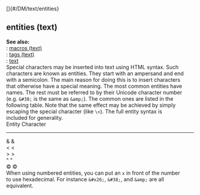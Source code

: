 []{#/DM/text/entities}    
## entities (text)    
**See also:**    
:   [macros (text)](/ref/DM/text/macros.md)    
:   [tags (text)](/ref/DM/text/tags.md)    
:   [text](/ref/DM/text.md)    
Special characters may be inserted into text using HTML syntax. Such    
characters are known as entities. They start with an ampersand and end    
with a semicolon. The main reason for doing this is to insert characters    
that otherwise have a special meaning. The most common entities have    
names. The rest must be referred to by their Unicode character number    
(e.g. `&#38;` is the same as `&amp;`). The common ones are listed in the    
following table. Note that the same effect may be achieved by simply    
escaping the special character (like `\<`). The full entity syntax is    
included for generality.    
  Entity   Character    
  -------- -----------    
  &amp;    &    
  &lt;     \<    
  &gt;     \>    
  &quot;   \"    
  &copy;   ©    
When using numbered entities, you can put an `x` in front of the number    
to use hexadecimal. For instance `&#x26;`, `&#38;`, and `&amp;` are all    
equivalent.  